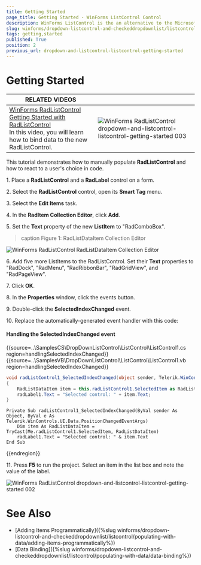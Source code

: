 ```yaml
---
title: Getting Started
page_title: Getting Started - WinForms ListControl Control
description: WinForms ListControl is the an alternative to the Microsoft ListBox control.
slug: winforms/dropdown-listcontrol-and-checkeddropdownlist/listcontrol/getting-started
tags: getting,started
published: True
position: 2
previous_url: dropdown-and-listcontrol-listcontrol-getting-started
---
```


# Getting Started 

| RELATED VIDEOS |  |
| ------ | ------ |
|[WinForms RadListControl Getting Started with RadListControl](http://www.telerik.com/videos/winforms/getting-started-with-radlistcontrol)<br>In this video, you will learn how to bind data to the new RadListControl.|![WinForms RadListControl dropdown-and-listcontrol-listcontrol-getting-started 003](images/dropdown-and-listcontrol-listcontrol-getting-started003.png)|


This tutorial demonstrates how to manually populate __RadListControl__ and how to react to a user's choice in code.

1\. Place a __RadListControl__ and a __RadLabel__ control on a form.

2\. Select the __RadListControl__ control, open its __Smart Tag__ menu.

3\. Select the __Edit Items__ task.

4\. In the __RadItem Collection Editor__, click __Add__.

5\. Set the __Text__ property of the new __ListItem__ to "RadComboBox". 

>caption Figure 1: RadListDataItem Collection Editor

![WinForms RadListControl RadListDataItem Collection Editor](images/dropdown-and-listcontrol-listcontrol-getting-started001.png)

6\. Add five more ListItems to the RadListControl. Set their __Text__ properties to "RadDock", "RadMenu", "RadRibbonBar", "RadGridView", and "RadPageView".

7\. Click __OK__.

8\. In the __Properties__ window, click the events button.

9\. Double-click the __SelectedIndexChanged__ event.

10\. Replace the automatically-generated event handler with this code:

#### Handling the SelectedIndexChanged event 

{{source=..\SamplesCS\DropDownListControl\ListControl\ListControl1.cs region=handlingSelectedIndexChanged}} 
{{source=..\SamplesVB\DropDownListControl\ListControl\ListControl1.vb region=handlingSelectedIndexChanged}} 

````C#
void radListControl1_SelectedIndexChanged(object sender, Telerik.WinControls.UI.Data.PositionChangedEventArgs e)
{
    RadListDataItem item = this.radListControl1.SelectedItem as RadListDataItem;
    radLabel1.Text = "Selected control: " + item.Text;
}

````
````VB.NET
Private Sub radListControl1_SelectedIndexChanged(ByVal sender As Object, ByVal e As Telerik.WinControls.UI.Data.PositionChangedEventArgs)
    Dim item As RadListDataItem = TryCast(Me.radListControl1.SelectedItem, RadListDataItem)
    radLabel1.Text = "Selected control: " & item.Text
End Sub

````

{{endregion}} 


11\. Press __F5__ to run the project. Select an item in the list box and note the value of the label.

![WinForms RadListControl dropdown-and-listcontrol-listcontrol-getting-started 002](images/dropdown-and-listcontrol-listcontrol-getting-started002.png)

# See Also

* [Adding Items Programmatically]({%slug winforms/dropdown-listcontrol-and-checkeddropdownlist/listcontrol/populating-with-data/adding-items-programmatically%})
* [Data Binding]({%slug winforms/dropdown-listcontrol-and-checkeddropdownlist/listcontrol/populating-with-data/data-binding%})

